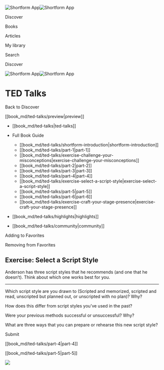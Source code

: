 ![Shortform App](/img/logo.36a2399e.svg)![Shortform App](/img/logo-dark.70c1b072.svg)

Discover

Books

Articles

My library

Search

Discover

![Shortform App](/img/logo.36a2399e.svg)![Shortform App](/img/logo-dark.70c1b072.svg)

# TED Talks

Back to Discover

[[book_md/ted-talks/preview|preview]]

  * [[book_md/ted-talks|ted-talks]]
  * Full Book Guide

    * [[book_md/ted-talks/shortform-introduction|shortform-introduction]]
    * [[book_md/ted-talks/part-1|part-1]]
    * [[book_md/ted-talks/exercise-challenge-your-misconceptions|exercise-challenge-your-misconceptions]]
    * [[book_md/ted-talks/part-2|part-2]]
    * [[book_md/ted-talks/part-3|part-3]]
    * [[book_md/ted-talks/part-4|part-4]]
    * [[book_md/ted-talks/exercise-select-a-script-style|exercise-select-a-script-style]]
    * [[book_md/ted-talks/part-5|part-5]]
    * [[book_md/ted-talks/part-6|part-6]]
    * [[book_md/ted-talks/exercise-craft-your-stage-presence|exercise-craft-your-stage-presence]]
  * [[book_md/ted-talks/highlights|highlights]]
  * [[book_md/ted-talks/community|community]]



Adding to Favorites 

Removing from Favorites 

## Exercise: Select a Script Style

Anderson has three script styles that he recommends (and one that he doesn’t). Think about which one works best for you.

* * *

Which script style are you drawn to (Scripted and memorized, scripted and read, unscripted but planned out, or unscripted with no plan)? Why?

How does this differ from script styles you’ve used in the past?

Were your previous methods successful or unsuccessful? Why?

What are three ways that you can prepare or rehearse this new script style?

Submit 

[[book_md/ted-talks/part-4|part-4]]

[[book_md/ted-talks/part-5|part-5]]

![](https://bat.bing.com/action/0?ti=56018282&Ver=2&mid=417e2c72-01c3-4f01-917f-9b4ca471ae4f&sid=f30c5e70639211ee87d33f0876d93783&vid=f30c9700639211eeb3a75d830392c94f&vids=0&msclkid=N&pi=0&lg=en-US&sw=800&sh=600&sc=24&nwd=1&tl=Shortform%20%7C%20TED%20Talks&p=https%3A%2F%2Fwww.shortform.com%2Fapp%2Fbook%2Fted-talks%2Fexercise-select-a-script-style&r=&lt=448&evt=pageLoad&sv=1&rn=240435)

